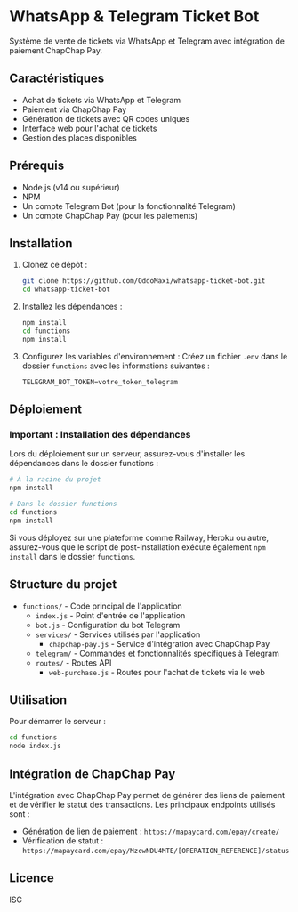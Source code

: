# WhatsApp & Telegram Ticket Bot

Système de vente de tickets via WhatsApp et Telegram avec intégration de paiement ChapChap Pay.

## Caractéristiques

- Achat de tickets via WhatsApp et Telegram
- Paiement via ChapChap Pay
- Génération de tickets avec QR codes uniques
- Interface web pour l'achat de tickets
- Gestion des places disponibles

## Prérequis

- Node.js (v14 ou supérieur)
- NPM
- Un compte Telegram Bot (pour la fonctionnalité Telegram)
- Un compte ChapChap Pay (pour les paiements)

## Installation

1. Clonez ce dépôt :
   ```bash
   git clone https://github.com/OddoMaxi/whatsapp-ticket-bot.git
   cd whatsapp-ticket-bot
   ```

2. Installez les dépendances :
   ```bash
   npm install
   cd functions
   npm install
   ```

3. Configurez les variables d'environnement :
   Créez un fichier `.env` dans le dossier `functions` avec les informations suivantes :
   ```
   TELEGRAM_BOT_TOKEN=votre_token_telegram
   ```

## Déploiement

### Important : Installation des dépendances

Lors du déploiement sur un serveur, assurez-vous d'installer les dépendances dans le dossier functions :

```bash
# À la racine du projet
npm install

# Dans le dossier functions
cd functions
npm install
```

Si vous déployez sur une plateforme comme Railway, Heroku ou autre, assurez-vous que le script de post-installation exécute également `npm install` dans le dossier `functions`.

## Structure du projet

- `functions/` - Code principal de l'application
  - `index.js` - Point d'entrée de l'application
  - `bot.js` - Configuration du bot Telegram
  - `services/` - Services utilisés par l'application
    - `chapchap-pay.js` - Service d'intégration avec ChapChap Pay
  - `telegram/` - Commandes et fonctionnalités spécifiques à Telegram
  - `routes/` - Routes API
    - `web-purchase.js` - Routes pour l'achat de tickets via le web

## Utilisation

Pour démarrer le serveur :

```bash
cd functions
node index.js
```

## Intégration de ChapChap Pay

L'intégration avec ChapChap Pay permet de générer des liens de paiement et de vérifier le statut des transactions. Les principaux endpoints utilisés sont :

- Génération de lien de paiement : `https://mapaycard.com/epay/create/`
- Vérification de statut : `https://mapaycard.com/epay/MzcwNDU4MTE/[OPERATION_REFERENCE]/status`

## Licence

ISC
